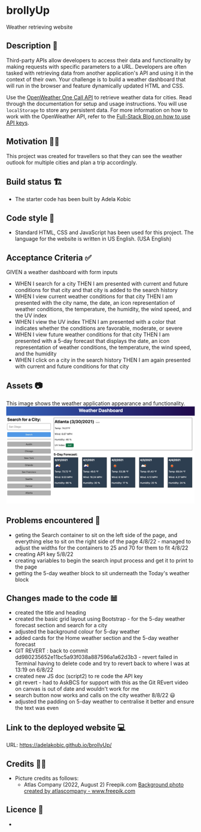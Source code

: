 # brollyUp
Weather retrieving website

## Description 📜
Third-party APIs allow developers to access their data and functionality by making requests with specific parameters to a URL. Developers are often tasked with retrieving data from another application's API and using it in the context of their own. Your challenge is to build a weather dashboard that will run in the browser and feature dynamically updated HTML and CSS.

Use the [OpenWeather One Call API](https://openweathermap.org/api/one-call-api) to retrieve weather data for cities. Read through the documentation for setup and usage instructions. You will use `localStorage` to store any persistent data. For more information on how to work with the OpenWeather API, refer to the [Full-Stack Blog on how to use API keys](https://coding-boot-camp.github.io/full-stack/apis/how-to-use-api-keys).


## Motivation 💪🏻
This project was created for travellers so that they can see the weather outlook for multiple cities and plan a trip accordingly. 

## Build status 🏗
* The starter code has been built by Adela Kobic

## Code style 🔐
* Standard HTML, CSS and JavaScript has been used for this project. 
The language for the website is written in US English. (USA English)

## Acceptance Criteria ✅
GIVEN a weather dashboard with form inputs
* WHEN I search for a city
THEN I am presented with current and future conditions for that city and that city is added to the search history
* WHEN I view current weather conditions for that city
THEN I am presented with the city name, the date, an icon representation of weather conditions, the temperature, the humidity, the wind speed, and the UV index
* WHEN I view the UV index
THEN I am presented with a color that indicates whether the conditions are favorable, moderate, or severe
* WHEN I view future weather conditions for that city
THEN I am presented with a 5-day forecast that displays the date, an icon representation of weather conditions, the temperature, the wind speed, and the humidity
* WHEN I click on a city in the search history
THEN I am again presented with current and future conditions for that city

## Assets 📷
This image shows the weather application appearance and functionality. 
![The weather app includes a search option, a list of cities, and a five-day forecast and current weather conditions for Atlanta.](./assets/images/06-server-side-apis-homework-demo.png)

## Problems encountered 🤯
* geting the Search container to sit on the left side of the page, and everything else to sit on the right side of the page 4/8/22 - managed to adjust the widths for the containers to 25 and 70 for them to fit 4/8/22
* creating API key 5/8/22
* creating variables to begin the search input process and get it to print to the page 
* getting the 5-day weather block to sit underneath the Today's weather block 

## Changes made to the code 𝌡
* created the title and heading
* created the basic grid layout using Bootstrap - for the 5-day weather forecast section and search for a city
* adjusted the background colour for 5-day weather
* added cards for the Home weather section and the 5-day weather forecast
* GIT REVERT : back to commit dd980235652e11bc5a93f038a887596a1a62d3b3 - revert failed in Terminal having to delete code and try to revert back to where I was at 13:19 on 6/8/22
* created new JS doc (script2) to re code the API key
* git revert - had to AskBCS for support with this as the Git REvert video on canvas is out of date and wouldn't work for me
* search button now works and calls on the city weather 8/8/22 😃
* adjusted the padding on 5-day weather to centralise it better and ensure the text was even


## Link to the deployed website 💻
URL: https://adelakobic.github.io/brollyUp/ 

## Credits 💃🏻
* Picture credits as follows: 
    * Atlas Company (2022, August 2) Freepik.com <a href='https://www.freepik.com/photos/background'>Background photo created by atlascompany - www.freepik.com</a> 

## Licence 🪪
* 